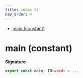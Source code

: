 ```yaml
---
title: index.ts
nav_order: 4
---
```


<!-- START doctoc generated TOC please keep comment here to allow auto update -->
<!-- DON'T EDIT THIS SECTION, INSTEAD RE-RUN doctoc TO UPDATE -->


- [main (constant)](#main-constant)

<!-- END doctoc generated TOC please keep comment here to allow auto update -->

# main (constant)

**Signature**

```ts
export const main: IO<void> = ...
```
